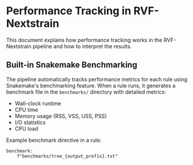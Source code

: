 # Performance Tracking in RVF-Nextstrain

This document explains how performance tracking works in the RVF-Nextstrain pipeline and how to interpret the results.

## Built-in Snakemake Benchmarking

The pipeline automatically tracks performance metrics for each rule using Snakemake's benchmarking feature. When a rule runs, it generates a benchmark file in the `benchmarks/` directory with detailed metrics:

- Wall-clock runtime
- CPU time
- Memory usage (RSS, VSS, USS, PSS)
- I/O statistics
- CPU load

Example benchmark directive in a rule:

```smk
benchmark:
    f"benchmarks/tree_{output_prefix}.txt"
```
